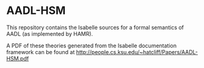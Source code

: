# AADL-HSM

This repository contains the Isabelle sources for a formal semantics of AADL (as implemented by HAMR).

A PDF of these theories generated from the Isabelle documentation framework can be found at
http://people.cs.ksu.edu/~hatcliff/Papers/AADL-HSM.pdf

